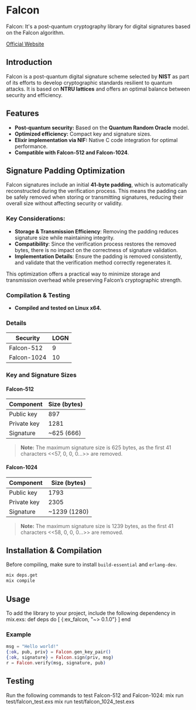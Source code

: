 # Falcon

Falcon: It's a post-quantum cryptography library for digital signatures based on the Falcon algorithm.

[Official Website](https://falcon-sign.info)

## Introduction

Falcon is a post-quantum digital signature scheme selected by **NIST** as part of its efforts to develop cryptographic standards resilient to quantum attacks. It is based on **NTRU lattices** and offers an optimal balance between security and efficiency.

## Features

- **Post-quantum security:** Based on the **Quantum Random Oracle** model.
- **Optimized efficiency:** Compact key and signature sizes.
- **Elixir implementation via NIF:** Native C code integration for optimal performance.
- **Compatible with Falcon-512 and Falcon-1024**.

## Signature Padding Optimization

Falcon signatures include an initial **41-byte padding**, which is automatically reconstructed during the verification process. This means the padding can be safely removed when storing or transmitting signatures, reducing their overall size without affecting security or validity.

### Key Considerations:
- **Storage & Transmission Efficiency**: Removing the padding reduces signature size while maintaining integrity.
- **Compatibility**: Since the verification process restores the removed bytes, there is no impact on the correctness of signature validation.
- **Implementation Details**: Ensure the padding is removed consistently, and validate that the verification method correctly regenerates it.

This optimization offers a practical way to minimize storage and transmission overhead while preserving Falcon’s cryptographic strength.

### Compilation & Testing
- **Compiled and tested on Linux x64.**

### Details
| Security | LOGN |
|----------|------|
| Falcon-512 | 9 |
| Falcon-1024 | 10 |

### Key and Signature Sizes

#### Falcon-512
| Component | Size (bytes) |
|-----------|--------------|
| Public key | 897 |
| Private key | 1281 |
| Signature | ~625 (666) |

> **Note:** The maximum signature size is 625 bytes, as the first 41 characters <<57, 0, 0, 0...>> are removed.

#### Falcon-1024
| Component | Size (bytes) |
|-----------|--------------|
| Public key | 1793 |
| Private key | 2305 |
| Signature | ~1239 (1280) |

> **Note:** The maximum signature size is 1239 bytes, as the first 41 characters <<58, 0, 0, 0...>> are removed.

## Installation & Compilation

Before compiling, make sure to install `build-essential` and `erlang-dev`.

```bash
mix deps.get
mix compile
```

## Usage
To add the library to your project, include the following dependency in mix.exs:
def deps do
  [
    {:ex_falcon, "~> 0.1.0"}
  ]
end

### Example
```elixir
msg = "Hello world!"
{:ok, pub, priv} = Falcon.gen_key_pair()
{:ok, signature} = Falcon.sign(priv, msg)
r = Falcon.verify(msg, signature, pub)
```

## Testing
Run the following commands to test Falcon-512 and Falcon-1024:
mix run test/falcon_test.exs
mix run test/falcon_1024_test.exs
